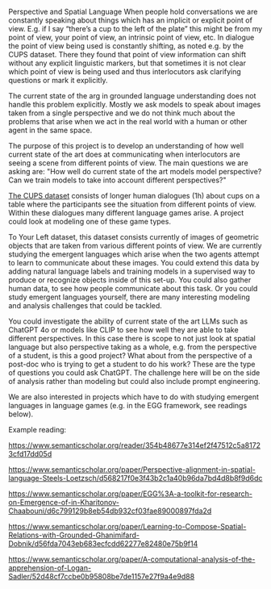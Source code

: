 Perspective and Spatial Language
When people hold conversations we are constantly speaking about things which has an implicit or explicit point of view. E.g. if I say “there’s a cup to the left of the plate” this might be from my point of view, your point of view, an intrinsic point of view, etc. In dialogue the point of view being used is constantly shifting, as noted e.g. by the CUPS dataset. There they found that point of view information can shift without any explicit linguistic markers, but that sometimes it is not clear which point of view is being used and thus interlocutors ask clarifying questions or mark it explicitly.

The current state of the arg in grounded language understanding does not handle this problem explicitly.  Mostly we ask models to speak about images taken from a single perspective and we do not think much about the problems that arise when we act in the real world with a human or other agent in the same space.

The purpose of this project is to develop an understanding of how well current state of the art does at communicating when interlocutors are seeing a scene from different points of view. The main questions we are asking are: "How well do current state of the art models model perspective? Can we train models to take into account different perspectives?"

[The CUPS dataset](https://www.semanticscholar.org/paper/Local-Alignment-of-Frame-of-Reference-Assignment-in-Dobnik-Kelleher/496e5eb5f302e20d2bcd84b5aad988912bc9d9fb) consists of longer human dialogues (1h) about cups on a table where the participants see the situation from different points of view. Within these dialogues many different language games arise. A project could look at modeling one of these game types.

To Your Left dataset, this dataset consists currently of images of geometric objects that are taken from various different points of view. We are currently studying the emergent languages which arise when the two agents attempt to learn to communicate about these images. You could extend this data by adding natural language labels and training models in a supervised way to produce or recognize objects inside of this set-up. You could also gather human data, to see how people communicate about this task. Or you could study emergent languages yourself, there are many interesting modeling and analysis challenges that could be tackled. 

You could investigate the ability of current state of the art LLMs such as ChatGPT 4o or models like CLIP to see how well they are able to take different perspectives. In this case there is scope to not just look at spatial language but also perspective taking as a whole, e.g. from the perspective of a student, is this a good project? What about from the perspective of a post-doc who is trying to get a student to do his work? These are the type of questions you could ask ChatGPT. The challenge here will be on the side of analysis rather than modeling but could also include prompt engineering. 

We are also interested in projects which have to do with studying emergent languages in language games (e.g. in the EGG framework, see readings below). 

Example reading: 

https://www.semanticscholar.org/reader/354b48677e314ef2f47512c5a81723cfd17dd05d 

https://www.semanticscholar.org/paper/Perspective-alignment-in-spatial-language-Steels-Loetzsch/d568217f0e3f43b2c1a40b96da7bd4d8b8f9d6dc 

https://www.semanticscholar.org/paper/EGG%3A-a-toolkit-for-research-on-Emergence-of-in-Kharitonov-Chaabouni/d6c799129b8eb54db932cf03fae89000897fda2d 

https://www.semanticscholar.org/paper/Learning-to-Compose-Spatial-Relations-with-Grounded-Ghanimifard-Dobnik/d56fda7043eb683ecfcdd62277e82480e75b9f14 

https://www.semanticscholar.org/paper/A-computational-analysis-of-the-apprehension-of-Logan-Sadler/52d48cf7ccbe0b95808be7de1157e27f9a4e9d88 
